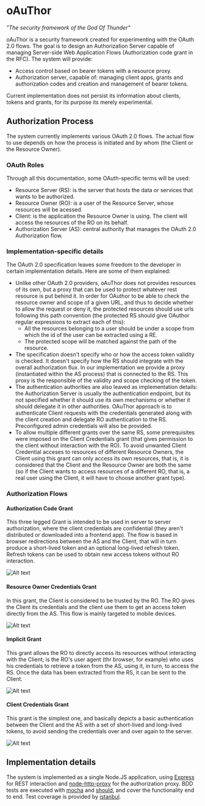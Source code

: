 oAuThor
=======
*"The security framework of the God Of Thunder"*

oAuThor is a security framework created for experimenting with the OAuth 2.0 flows. The goal is to design an 
Authorization Server capable of managing Server-side Web Application Flows (Authorization code grant in the RFC). The
system will provide:

* Access control based on bearer tokens with a resource proxy.
* Authorization server, capable of: managing client apps, grants and authorization codes and creation and management of bearer tokens.

Current implementation does not persist its information about clients, tokens and grants, for its purpose its merely
experimental.

Authorization Process
---------------------
The system currently implements various OAuth 2.0 flows. The actual flow to use depends on how the process is initiated
and by whom (the Client or the Resource Owner). 

### OAuth Roles

Through all this documentation, some OAuth-specific terms will be used:

* Resource Server (RS): is the server that hosts the data or services that wants to be authorized. 
* Resource Owner (RO): is a user of the Resource Server, whose resources will be acessed.
* Client: is the application the Resource Owner is using. The client will access the resources of the RO on its behalf.
* Authorization Server (AS): central authority that manages the OAuth 2.0 Authorization flow. 

### Implementation-specific details

The OAuth 2.0 specification leaves some freedom to the developer in certain implementation details. Here are some of them
explained:
* Unlike other OAuth 2.0 providers, oAuThor does not provides resources of its own, but a proxy that can be used to
protect whatever rest resource is put behind it. In order for OAuthor to be able to check the resource owner and scope 
of a given URL, and thus to decide whether to allow the request or deny it, the protected resources should use
urls following this path convention (the protected RS should give OAuthor regular expressions to extract each of this):
  * All the resources belonging to a user should be under a scope from which the id of the user can be extracted using a RE.
  * The protected scope will be matched against the path of the resource.
* The specification doesn't specify who or how the access token validity is checked. It doesn't specify how the RS
should integrate with the overall authorization flux. In our implementation we provide a proxy (instantiated
within the AS process) that is connected to the RS. This proxy is the responsible of the validity and scope checking 
of the token.
* The authentication authorities are also leaved as implementation details: the Authorization Server is usually the 
authentication endpoint, but its not specified whether it should use its own mechanisms or whether it should delegate 
it in other authorities. OAuThor approach is to authenticate Client requests with the credentials generated along with the
client creation and delegate RO authentication to the RS. Preconfigured admin credentials will also be provided.
* To allow multiple different grants over the same RS, some prerequisites were imposed on the Client Credentials grant
(that gives permission to the client without interaction with the RO). To avoid unwanted Client Credential acceses to
resources of different Resource Owners, the Client using this grant can only access its own resources, that is, it
is considered that the Client and the Resource Owner are both the same (so if the Client wants to access resources
of a different RO, that is, a real user using the Client, it will have to choose another grant type).

### Authorization Flows

#### Authorization Code Grant

This three legged Grant is intended to be used in server to server authorization, where the client credentials are
confidential (they aren't distributed or downloaded into a frontend app). The flow is based in browser redirections
between the AS and the Client, that will in turn produce a short-lived token and an optional long-lived refresh token. 
Refresh tokens can be used to obtain new access tokens without RO interaction.

![Alt text](https://raw.github.com/dmoranj/oAuThor/master/img/oAuth2%20Flow.png "Authentication Code Overview")

#### Resource Owner Credentials Grant

In this grant, the Client is considered to be trusted by the RO. The RO gives the Client its credentials and the 
client use them to get an access token directly from the AS. This flow is mainly targeted to mobile devices.

![Alt text](https://raw.github.com/dmoranj/oAuThor/master/img/oAuth2%20ROC.png "Resource Owner Credentials Overview")

#### Implicit Grant

This grant allows the RO to directly access its resources without interacting with the Client; is the RO's user agent
(thr browser, for example) who uses his credentials to retrieve a token from the AS, using it, in turn, to access
the RS. Once the data has been extracted from the RS, it can be sent to the Client.

![Alt text](https://raw.github.com/dmoranj/oAuThor/master/img/oAuth2%20Implicit.png "Implicit Grant Credentials Overview")

#### Client Credentials Grant

This grant is the simplest one, and basically depicts a basic authentication between the Client and the AS with a 
set of short-lived and long-lived tokens, to avoid sending the credentials over and over again to the server.

![Alt text](https://raw.github.com/dmoranj/oAuThor/master/img/oAuth2%20CC.png "Client Credentials Overview")

Implementation details
----------------------
The system is implemented as a single Node.JS application, using [Express](http://expressjs.com/) for REST 
interaction and [node-http-proxy](https://github.com/nodejitsu/node-http-proxy) for the authorization proxy. BDD tests
are executed with [mocha](http://visionmedia.github.io/mocha/) and [should](https://github.com/visionmedia/should.js), 
and cover the functionality end to end. Test coverage is provided by [istanbul](https://github.com/gotwarlost/istanbul).

